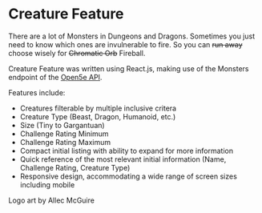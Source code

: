 # Creature Feature

There are a lot of Monsters in Dungeons and Dragons. Sometimes you just need to know which ones are invulnerable to fire. So you can ~~run away~~ choose wisely for ~~Chromatic Orb~~ Fireball.

Creature Feature was written using React.js, making use of the Monsters endpoint of the [Open5e API](https://open5e.com/).

Features include:
- Creatures filterable by multiple inclusive critera
 - Creature Type (Beast, Dragon, Humanoid, etc.)
 - Size (Tiny to Gargantuan)
 - Challenge Rating Minimum
 - Challenge Rating Maximum
- Compact initial listing with ability to expand for more information
- Quick reference of the most relevant initial information (Name, Challenge Rating, Creature Type)
- Responsive design, accommodating a wide range of screen sizes including mobile

Logo art by Allec McGuire